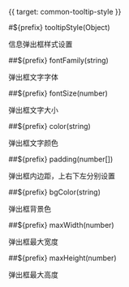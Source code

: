 {{ target: common-tooltip-style }}

#${prefix} tooltipStyle(Object)

信息弹出框样式设置

##${prefix} fontFamily(string)

弹出框文字字体

##${prefix} fontSize(number)

弹出框文字大小

##${prefix} color(string)

弹出框文字颜色

##${prefix} padding(number[])

弹出框内边距，上右下左分别设置

##${prefix} bgColor(string)

弹出框背景色

##${prefix} maxWidth(number)

弹出框最大宽度

##${prefix} maxHeight(number)

弹出框最大高度